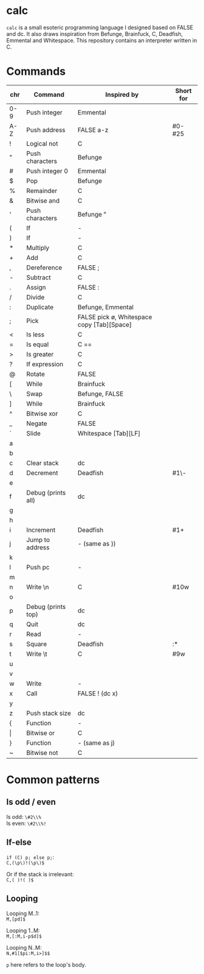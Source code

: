 # calc
`calc` is a small esoteric programming language I designed based on FALSE and dc. It also draws inspiration from Befunge, Brainfuck, C, Deadfish, Emmental and Whitespace. This repository contains an interpreter written in C.

# Commands

|chr |Command           |Inspired by     |Short for
|----|------------------|----------------|---------------------------------
|0-9 |Push integer      |Emmental        |
|A-Z |Push address      |FALSE a-z       |\#0-\#25
|!   |Logical not       |C               |
|"   |Push characters   |Befunge         |
|#   |Push integer 0    |Emmental        |
|$   |Pop               |Befunge         |
|%   |Remainder         |C               |
|&   |Bitwise and       |C               |
|'   |Push characters   |Befunge "       |
|(   |If                |-               |
|)   |If                |-               |
|\*  |Multiply          |C               |
|+   |Add               |C               |
|,   |Dereference       |FALSE ;         |
|-   |Subtract          |C               |
|.   |Assign            |FALSE :         |
|/   |Divide            |C               |
|:   |Duplicate         |Befunge, Emmental|
|;   |Pick              |FALSE pick ø, Whitespace copy \[Tab\]\[Space\]|
|<   |Is less           |C               |
|=   |Is equal          |C ==            |
|>   |Is greater        |C               |
|?   |If expression     |C               |
|@   |Rotate            |FALSE           |
|\[  |While             |Brainfuck       |
|\\  |Swap              |Befunge, FALSE  |
|\]  |While             |Brainfuck       |
|^   |Bitwise xor       |C               |
|\_  |Negate            |FALSE           |
|\`  |Slide             |Whitespace \[Tab\]\[LF\]|
|a   |                  |                |
|b   |                  |                |
|c   |Clear stack       |dc              |
|d   |Decrement         |Deadfish        |\#1\\-
|e   |                  |                |
|f   |Debug (prints all)|dc              |
|g   |                  |                |
|h   |                  |                |
|i   |Increment         |Deadfish        |\#1+
|j   |Jump to address   |- (same as })   |
|k   |                  |                |
|l   |Push pc           |-               |
|m   |                  |                |
|n   |Write \\n         |C               |\#10w
|o   |                  |                |
|p   |Debug (prints top)|dc              |
|q   |Quit              |dc              |
|r   |Read              |-               |
|s   |Square            |Deadfish        |:\*
|t   |Write \\t         |C               |\#9w
|u   |                  |                |
|v   |                  |                |
|w   |Write             |-               |
|x   |Call              |FALSE ! (dc x)  |
|y   |                  |                |
|z   |Push stack size   |dc              |
|{   |Function          |-               |
|\|  |Bitwise or        |C               |
|}   |Function          |- (same as j)   |
|~   |Bitwise not       |C               |

# Common patterns

## Is odd / even

Is odd: `\#2\\%`  
Is even: `\#2\\%!`

## If-else

`if (C) p; else p;`:  
`C,(\p\)!(\p\)$`

Or if the stack is irrelevant:  
`C,( )!( )$`

## Looping

Looping M..1:  
`M,[pd]$`

Looping 1..M:  
`M,[:M,i-p$d]$`

Looping N..M:  
`N,#1[$pi:M,i>]$$`

`p` here refers to the loop's body.
